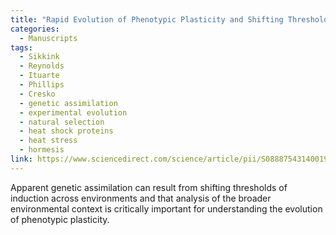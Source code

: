 ```yaml
---
title: "Rapid Evolution of Phenotypic Plasticity and Shifting Thresholds of Genetic Assimilation in the Nematode *Caenorhabditis remanei*"
categories:
  - Manuscripts
tags:
  - Sikkink
  - Reynolds
  - Ituarte
  - Phillips
  - Cresko
  - genetic assimilation
  - experimental evolution
  - natural selection
  - heat shock proteins
  - heat stress
  - hormesis
link: https://www.sciencedirect.com/science/article/pii/S0888754314001918?via%3Dihub
---
```


Apparent genetic assimilation can result from shifting thresholds of induction across environments and that analysis of the broader environmental context is critically important for understanding the evolution of phenotypic plasticity.